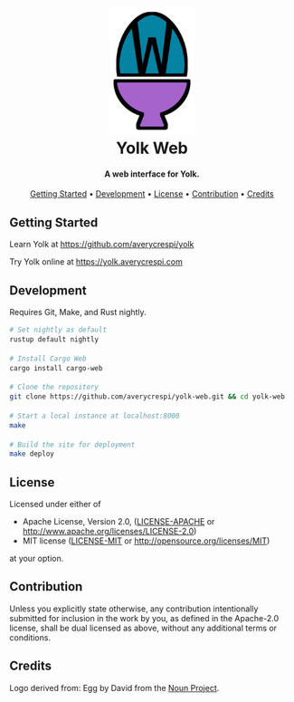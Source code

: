 <h1 align="center">
    <br>
    <img src="https://raw.githubusercontent.com/averycrespi/yolk-web/master/static/images/logo.png" width="150"</img>
    <br>
    Yolk Web
    <br>
</h1>

<h4 align="center">A web interface for Yolk.</h4>

<p align="center">
    <a href="#getting-started">Getting Started</a> •
    <a href="#getting-started">Development</a> •
    <a href="#license">License</a> •
    <a href="#contribution">Contribution</a> •
    <a href="#credits">Credits</a>
</p>

## Getting Started

Learn Yolk at <https://github.com/averycrespi/yolk>

Try Yolk online at <https://yolk.averycrespi.com>

## Development

Requires Git, Make, and Rust nightly.

```bash
# Set nightly as default
rustup default nightly

# Install Cargo Web
cargo install cargo-web

# Clone the repository
git clone https://github.com/averycrespi/yolk-web.git && cd yolk-web

# Start a local instance at localhost:8000
make

# Build the site for deployment
make deploy
```

## License

Licensed under either of

 * Apache License, Version 2.0, ([LICENSE-APACHE](LICENSE-APACHE) or http://www.apache.org/licenses/LICENSE-2.0)
 * MIT license ([LICENSE-MIT](LICENSE-MIT) or http://opensource.org/licenses/MIT)

at your option.

## Contribution

Unless you explicitly state otherwise, any contribution intentionally submitted for inclusion in the work by you, as defined in the Apache-2.0 license, shall be dual licensed as above, without any additional terms or conditions.

## Credits

Logo derived from: Egg by David from the [Noun Project](https://thenounproject.com/).
